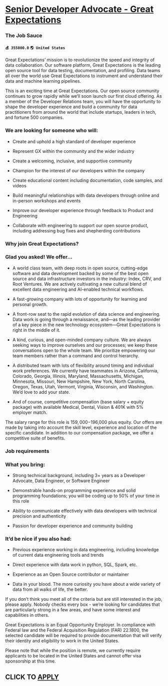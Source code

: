 # [Senior Developer Advocate - Great Expectations](https://www.remotewlb.com/apply/senior-developer-advocate-great-expectations-86741)  
### The Job Sauce  
#### `💰 355000.0` `🌎 United States`  

Great Expectations’ mission is to revolutionize the speed and integrity of data collaboration. Our software platform, Great Expectations is the leading open source tool for data testing, documentation, and profiling. Data teams all over the world use Great Expectations to instrument and understand their data and machine learning pipelines.

This is an exciting time at Great Expectations. Our open source community continues to grow rapidly while we’ll soon launch our first cloud offering. As a member of the Developer Relations team, you will have the opportunity to shape the developer experience and build a community for data practitioners from around the world that include startups, leaders in tech, and fortune 500 companies.

### We are looking for someone who will:

  * Create and uphold a high standard of developer experience

  * Represent GX within the community and the wider industry

  * Create a welcoming, inclusive, and supportive community

  * Champion for the interest of our developers within the company

  * Create educational content including documentation, code samples, and videos

  * Build meaningful relationships with data developers through online and in-person workshops and events

  * Improve our developer experience through feedback to Product and Engineering

  * Collaborate with engineering to support our open source product, including addressing bug fixes and shepherding contributions

### Why join Great Expectations?

### Glad you asked! We offer…

  * A world class team, with deep roots in open source, cutting-edge software and data development backed by some of the best open source and data infrastructure investors in the industry: Index, CRV, and Root Ventures. We are actively cultivating a new cultural blend of excellent data engineering and AI-enabled technical workflows.

  * A fast-growing company with lots of opportunity for learning and personal growth.

  * A front-row seat to the rapid evolution of data science and engineering. Data work is going through a renaissance, and—as the leading provider of a key piece in the new technology ecosystem—Great Expectations is right in the middle of it.

  * A kind, curious, and open-minded company culture. We are always seeking ways to improve ourselves and our processes; we keep these conversations open to the whole team. We prioritize empowering our team members rather than a command and control hierarchy.

  * A distributed team with lots of flexibility around timing and individual work preferences. We currently have teammates in Arizona, California, Colorado, Georgia, Illinois, Maryland, Massachusetts, Michigan, Minnesota, Missouri, New Hampshire, New York, North Carolina, Oregon, Texas, Utah, Vermont, Virginia, Wisconsin, and Washington. We’d love to add your state.

  * And of course, competitive compensation (base salary + equity package) with available Medical, Dental, Vision & 401K with 5% employer match.

The salary range for this role is $159,000-$196,000 plus equity. Our offers are made by taking into account the skill level, experience and location of the specific candidate. In addition to our compensation package, we offer a competitive suite of benefits.

### Job requirements

### What you bring:

  * Strong technical background, including 3+ years as a Developer Advocate, Data Engineer, or Software Engineer

  * Demonstrable hands-on programming experience and solid programming foundations; you will be coding up to 50% of your time in this role

  * Ability to communicate effectively with data developers with technical precision and authenticity

  * Passion for developer experience and community building

### It’d be nice if you also had:

  * Previous experience working in data engineering, including knowledge of current data engineering tools and trends

  * Direct experience with data work in python, SQL, Spark, etc.

  * Experience as an Open Source contributor or maintainer

  * Data in your blood. The more curiosity you have about a wide variety of data from all walks of life, the better.

If you don’t think you meet all of the criteria but are still interested in the job, please apply. Nobody checks every box - we’re looking for candidates that are particularly strong in a few areas, and have some interest and capabilities in others.

Great Expectations is an Equal Opportunity Employer. In compliance with Federal law and the Federal Acquisition Regulation (FAR) 22.1800, the selected candidate will be required to provide documentation that will verify their identity and eligibility to work in the United States.

Please note that while the position is remote, we currently require applicants to be located in the United States and cannot offer visa sponsorship at this time.

  
## CLICK TO [APPLY](https://www.remotewlb.com/apply/senior-developer-advocate-great-expectations-86741)

